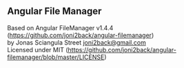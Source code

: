 Angular File Manager
----------

Based on Angular FileManager v1.4.4 (https://github.com/joni2back/angular-filemanager)  
by Jonas Sciangula Street <joni2back@gmail.com>  
Licensed under MIT (https://github.com/joni2back/angular-filemanager/blob/master/LICENSE)  

